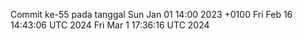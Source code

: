 Commit ke-55 pada tanggal Sun Jan 01 14:00 2023 +0100
Fri Feb 16 14:43:06 UTC 2024
Fri Mar  1 17:36:16 UTC 2024
